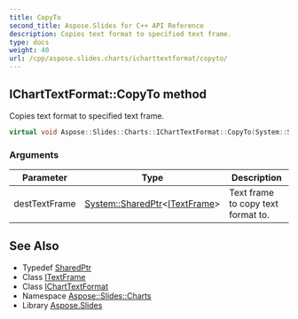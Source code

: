 ```yaml
---
title: CopyTo
second_title: Aspose.Slides for C++ API Reference
description: Copies text format to specified text frame.
type: docs
weight: 40
url: /cpp/aspose.slides.charts/icharttextformat/copyto/
---
```

## IChartTextFormat::CopyTo method


Copies text format to specified text frame.

```cpp
virtual void Aspose::Slides::Charts::IChartTextFormat::CopyTo(System::SharedPtr<ITextFrame> destTextFrame)=0
```


### Arguments

| Parameter | Type | Description |
| --- | --- | --- |
| destTextFrame | [System::SharedPtr](../../../system/sharedptr/)\<[ITextFrame](../../../aspose.slides/itextframe/)\> | Text frame to copy text format to. |

## See Also

* Typedef [SharedPtr](../../../system/sharedptr/)
* Class [ITextFrame](../../../aspose.slides/itextframe/)
* Class [IChartTextFormat](../)
* Namespace [Aspose::Slides::Charts](../../)
* Library [Aspose.Slides](../../../)
